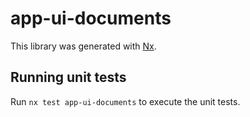 # app-ui-documents

This library was generated with [Nx](https://nx.dev).

## Running unit tests

Run `nx test app-ui-documents` to execute the unit tests.
